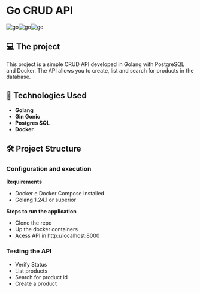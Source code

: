 # Go CRUD API

<div style="display:flex;">
    <img align="center" alt="go" src="https://img.shields.io/badge/Go-00ADD8?style=for-the-badge&logo=go&logoColor=white" />
    <img align="center" alt="go" src="https://img.shields.io/badge/PostgreSQL-316192?style=for-the-badge&logo=postgresql&logoColor=white" />
    <img align="center" alt="go" src="https://img.shields.io/badge/Docker-2CA5E0?style=for-the-badge&logo=docker&logoColor=white" />
</div>
</div>


## 💻 The project 
This project is a simple CRUD API developed in Golang with PostgreSQL and Docker. The API allows you to create, list and search for products in the database.

## 🚀 Technologies Used
- **Golang**
- **Gin Gonic**
- **Postgres SQL**
- **Docker**

## 🛠 Project Structure

### Configuration and execution

**Requirements**

- Docker e Docker Compose Installed
- Golang 1.24.1 or superior

**Steps to run the application**
- Clone the repo
- Up the docker containers
- Acess  API in http://localhost:8000

### Testing the API

- Verify Status
- List products
- Search for product id
- Create a product
